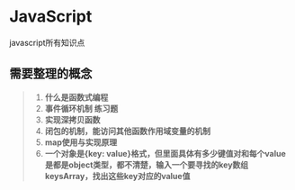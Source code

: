 # JavaScript
javascript所有知识点
## 需要整理的概念
> 1. **什么是函数式编程**
> 2. **事件循环机制 练习题**
> 3. **实现深拷贝函数**
> 4. **闭包的机制，能访问其他函数作用域变量的机制**
> 5. **map使用与实现原理**
> 6. **一个对象是{key: value}格式，但里面具体有多少键值对和每个value是都是object类型，都不清楚，输入一个要寻找的key数组keysArray，找出这些key对应的value值**